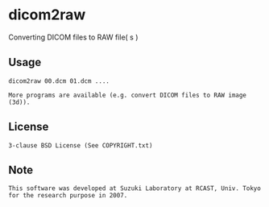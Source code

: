 dicom2raw
=========
Converting DICOM files to RAW file( s )
	

Usage
--------
	dicom2raw 00.dcm 01.dcm ....
	
	More programs are available (e.g. convert DICOM files to RAW image (3d)).
License
--------
	3-clause BSD License (See COPYRIGHT.txt)

Note 
--------
	This software was developed at Suzuki Laboratory at RCAST, Univ. Tokyo for the research purpose in 2007. 
